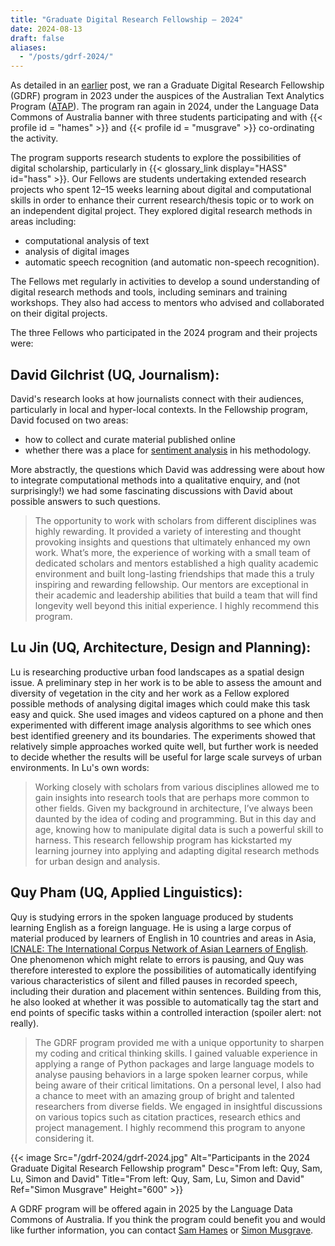 ```yaml
---
title: "Graduate Digital Research Fellowship — 2024"
date: 2024-08-13
draft: false
aliases:
  - "/posts/gdrf-2024/"
---
```


As detailed in an [earlier](../gdrf/) post, we ran a Graduate Digital Research Fellowship (GDRF) program in 2023 under the auspices of the Australian Text Analytics Program ([ATAP](https://www.atap.edu.au)). The program ran again in 2024, under the Language Data Commons of Australia banner with three students participating and with {{< profile id = "hames" >}} and {{< profile id = "musgrave" >}} co-ordinating the activity.

The program supports research students to explore the possibilities of digital scholarship, particularly in {{< glossary_link display="HASS" id="hass" >}}. Our Fellows are students undertaking extended research projects who spent 12–15 weeks learning about digital and computational skills in order to enhance their current research/thesis topic or to work on an independent digital project. They explored digital research methods in areas including:

- computational analysis of text
- analysis of digital images
- automatic speech recognition (and automatic non-speech recognition).

The Fellows met regularly in activities to develop a sound understanding of digital research methods and tools, including seminars and training workshops. They also had access to mentors who advised and collaborated on their digital projects.

The three Fellows who participated in the 2024 program and their projects were:
<br>

## David Gilchrist (UQ, Journalism):

David's research looks at how journalists connect with their audiences, particularly in local and hyper-local contexts. In the Fellowship program, David focused on two areas:

- how to collect and curate material published online
- whether there was a place for [sentiment analysis](https://www.atap.edu.au/text-analysis/methods/#classification) in his methodology.

More abstractly, the questions which David was addressing were about how to integrate computational methods into a qualitative enquiry, and (not surprisingly!) we had some fascinating discussions with David about possible answers to such questions.

> The opportunity to work with scholars from different disciplines was highly rewarding. It provided a variety of interesting and thought provoking insights and questions that ultimately enhanced my own work. What’s more, the experience of working with a small team of dedicated scholars and mentors established a high quality academic environment and built long-lasting friendships that made this a truly inspiring and rewarding fellowship. Our mentors are exceptional in their academic and leadership abilities that build a team that will find longevity well beyond this initial experience. I highly recommend this program.
> <br>

## Lu Jin (UQ, Architecture, Design and Planning):

Lu is researching productive urban food landscapes as a spatial design issue. A preliminary step in her work is to be able to assess the amount and diversity of vegetation in the city and her work as a Fellow explored possible methods of analysing digital images which could make this task easy and quick. She used images and videos captured on a phone and then experimented with different image analysis algorithms to see which ones best identified greenery and its boundaries. The experiments showed that relatively simple approaches worked quite well, but further work is needed to decide whether the results will be useful for large scale surveys of urban environments. In Lu's own words:
<br>

> Working closely with scholars from various disciplines allowed me to gain insights into research tools that are perhaps more common to other fields. Given my background in architecture, I’ve always been daunted by the idea of coding and programming. But in this day and age, knowing how to manipulate digital data is such a powerful skill to harness. This research fellowship program has kickstarted my learning journey into applying and adapting digital research methods for urban design and analysis.

## Quy Pham (UQ, Applied Linguistics):

Quy is studying errors in the spoken language produced by students learning English as a foreign language. He is using a large corpus of material produced by learners of English in 10 countries and areas in Asia, [ICNALE: The International Corpus Network of Asian Learners of English](https://language.sakura.ne.jp/icnale/). One phenomenon which might relate to errors is pausing, and Quy was therefore interested to explore the possibilities of automatically identifying various characteristics of silent and filled pauses in recorded speech, including their duration and placement within sentences. Building from this, he also looked at whether it was possible to automatically tag the start and end points of specific tasks within a controlled interaction (spoiler alert: not really).
<br>

> The GDRF program provided me with a unique opportunity to sharpen my coding and critical thinking skills. I gained valuable experience in applying a range of Python packages and large language models to analyse pausing behaviors in a large spoken learner corpus, while being aware of their critical limitations. On a personal level, I also had a chance to meet with an amazing group of bright and talented researchers from diverse fields. We engaged in insightful discussions on various topics such as citation practices, research ethics and project management. I highly recommend this program to anyone considering it.

{{< image Src="/gdrf-2024/gdrf-2024.jpg" Alt="Participants in the 2024 Graduate Digital Research Fellowship program" Desc="From left: Quy, Sam, Lu, Simon and David" Title="From left: Quy, Sam, Lu, Simon and David" Ref="Simon Musgrave"  Height="600" >}}
<br>

A GDRF program will be offered again in 2025 by the Language Data Commons of Australia. If you think the program could benefit you and would like further information, you can contact [Sam Hames](mailto:sam.hames@uq.edu.au) or [Simon Musgrave](mailto:s.musgrave@uq.edu.au).

<br>
